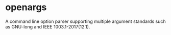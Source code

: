 # openargs
A command line option parser supporting multiple argument standards such as GNU-long and IEEE 1003.1-2017(12.1).

